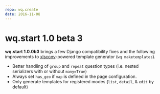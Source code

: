 ```yaml
---
repo: wq.create
date: 2016-11-08
---
```


# wq.start 1.0 beta 3

**wq.start 1.0.0b3** brings a few Django compatibility fixes and the following improvements to [xlsconv](https://github.com/wq/xlsconv)-powered template generator (`wq maketemplates`).
- Better handling of `group` and `repeat` question types (i.e. nested serializers with or without `many=True`)
- Always set `has_geo` if `map` is defined in the page configuration.
- Only generate templates for registered modes (`list`, `detail`, & `edit` by default)
